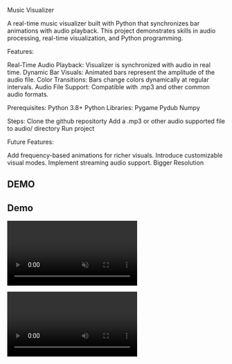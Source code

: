 Music Visualizer

A real-time music visualizer built with Python that synchronizes bar animations with audio playback. This project demonstrates skills in audio processing, real-time visualization, and Python programming.


Features:

Real-Time Audio Playback: Visualizer is synchronized with audio in real time.
Dynamic Bar Visuals: Animated bars represent the amplitude of the audio file.
Color Transitions: Bars change colors dynamically at regular intervals.
Audio File Support: Compatible with .mp3 and other common audio formats.

Prerequisites:
Python 3.8+
Python Libraries: Pygame Pydub Numpy

Steps:
Clone the github repositorty
Add a .mp3 or other audio supported file to audio/ directory
Run project

Future Features:

Add frequency-based animations for richer visuals.
Introduce customizable visual modes.
Implement streaming audio support.
Bigger Resolution

## DEMO
## Demo
<video src="demo.mp4" controls autoplay muted>
Your browser does not support the video tag.
</video>

![Visualizer Demo](demoVideo.mp4)
